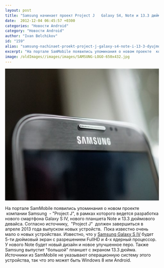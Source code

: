 ```yaml
---
layout: post
title: "Samsung начинает проект Project J   Galaxy S4, Note и 13.3 дюймовый планшет"
date:  2012-12-04 06:45:57 +0300
categories: "Новости Android"
category: "Новости Android"
author: "Ivan Belchikov"
id: "159"
alias: "samsung-nachinaet-proekt-project-j-galaxy-s4-note-i-13-3-dyujmovyj-planshet"
excerpt: "На портале SamMobile появились упоминания о новом проекте  компании Samsung  - Project J, в рамках которого ведется разработка нового смартфона Galaxy S IV, нового планшета Note и 13.3 дюймового девайса. Согласно источнику,  Project J  должен завершиться в апреле 2013 года выпуском новых устройств. "
image: /oldImages//images/images/SAMSUNG-LOGO-650x432.jpg
---
```

<img  src="/oldImages/images/images/SAMSUNG-LOGO-650x432.jpg" border="0" alt="" title="samsung logo" width="650" height="432" >

На портале SamMobile появились упоминания о новом проекте  компании Samsung  - "Project J", в рамках которого ведется разработка нового смартфона Galaxy S IV, нового планшета Note и 13.3 дюймового девайса. Согласно источнику,  "Project J"  должен завершиться в апреле 2013 года выпуском новых устройств. 
Пока известно очень мало о новых устройствах. Известно, что у <a href="139-novye-svedeniya-o-samsung-galaxy-iv" title="Samsung Galaxy S IV">Samsung Galaxy S IV</a> будет 5-ти дюймовый экран с разрешением FullHD и 4-х ядерный процессор. У нового Note будет новый дизайн и новое улучшенное перо. Также Samsung выпустит "большой" планшет с экраном 13.3 дюйма. Источники из SamMobile не указывают операционную систему этого устройства, так что это может быть Windows 8 или Android.
